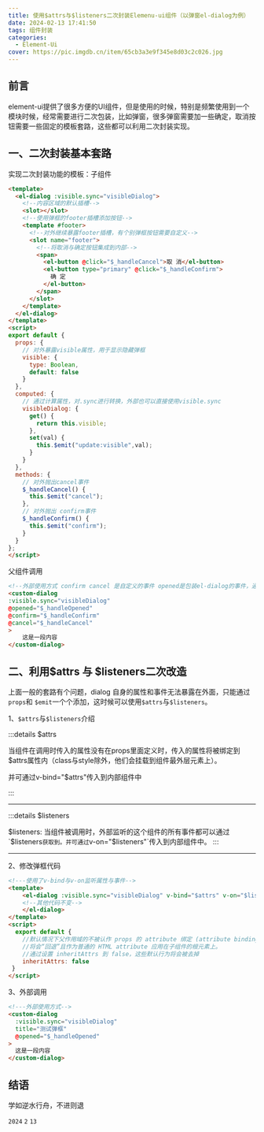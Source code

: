 ```yaml
---
title: 使用$attrs与$listeners二次封装Elemenu-ui组件（以弹窗el-dialog为例）
date: 2024-02-13 17:41:50
tags: 组件封装
categories:
  - Element-Ui
cover: https://pic.imgdb.cn/item/65cb3a3e9f345e8d03c2c026.jpg
---
```


## 前言

element-ui提供了很多方便的UI组件，但是使用的时候，特别是频繁使用到一个模块时候，经常需要进行二次包装，比如弹窗，很多弹窗需要加一些确定，取消按钮需要一些固定的模板套路，这些都可以利用二次封装实现。


## 一、二次封装基本套路

实现二次封装功能的模板：子组件

```html
<template>
  <el-dialog :visible.sync="visibleDialog">
    <!--内容区域的默认插槽-->
    <slot></slot>
    <!--使用弹框的footer插槽添加按钮-->
    <template #footer>
      <!--对外继续暴露footer插槽，有个别弹框按钮需要自定义-->
      <slot name="footer">
        <!--将取消与确定按钮集成到内部-->
        <span>
          <el-button @click="$_handleCancel">取 消</el-button>
          <el-button type="primary" @click="$_handleConfirm">
            确 定
          </el-button>
        </span>
      </slot>
    </template>
  </el-dialog>
</template>
<script>
export default {
  props: {
    // 对外暴露visible属性，用于显示隐藏弹框
    visible: {
      type: Boolean,
      default: false
    }
  },
  computed: {
    // 通过计算属性，对.sync进行转换，外部也可以直接使用visible.sync
    visibleDialog: {
      get() {
        return this.visible;
      },
      set(val) {
        this.$emit("update:visible",val);
      }
    }
  },
  methods: {
    // 对外抛出cancel事件
    $_handleCancel() {
      this.$emit("cancel");
    },
    // 对外抛出 confirm事件
    $_handleConfirm() {
      this.$emit("confirm");
    }
  }
};
</script>
```

父组件调用

```html
<!--外部使用方式 confirm cancel 是自定义的事件 opened是包装el-dialog的事件，通过$listeners传入到el-dialog里面-->
<custom-dialog 
:visible.sync="visibleDialog"
@opened="$_handleOpened"
@confirm="$_handleConfirm" 
@cancel="$_handleCancel"
>
	这是一段内容
</custom-dialog>
```

## 二、利用$attrs 与 $listeners二次改造

上面一般的套路有个问题，dialog 自身的属性和事件无法暴露在外面，只能通过`props`和 `$emit`一个个添加，这时候可以使用`$attrs`与`$listeners`。

1、`$attrs`与`$listeners`介绍

:::details $attrs

当组件在调用时传入的属性没有在props里面定义时，传入的属性将被绑定到$attrs属性内（class与style除外，他们会挂载到组件最外层元素上）。

并可通过v-bind="$attrs"传入到内部组件中

:::

---------------------------------

:::details $listeners

$listeners: 
当组件被调用时，外部监听的这个组件的所有事件都可以通过`$listeners`获取到。并可通过`v-on="$listeners"`传入到内部组件中。
:::

---------------------------------

2、修改弹框代码

```html
<!---使用了v-bind与v-on监听属性与事件-->
<template>
    <el-dialog :visible.sync="visibleDialog" v-bind="$attrs" v-on="$listeners">
    <!--其他代码不变-->
    </el-dialog>
</template>
<script>
  export default {
    //默认情况下父作用域的不被认作 props 的 attribute 绑定 (attribute bindings) 
    //将会“回退”且作为普通的 HTML attribute 应用在子组件的根元素上。
    //通过设置 inheritAttrs 到 false，这些默认行为将会被去掉
    inheritAttrs: false
 }
</script>
```

3、外部调用

```html
<!---外部使用方式-->
<custom-dialog
  :visible.sync="visibleDialog"
  title="测试弹框"
  @opened="$_handleOpened"
>
  这是一段内容
</custom-dialog>
```


## 结语

学如逆水行舟，不进则退

`2024` `2` `13`